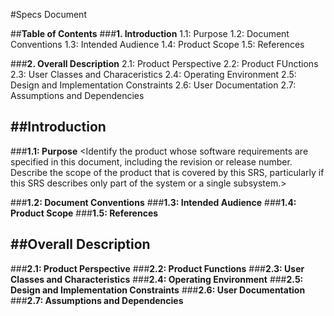 #Specs Document

##**Table of Contents**
###**1. Introduction**
1.1: Purpose
1.2: Document Conventions
1.3: Intended Audience
1.4: Product Scope
1.5: References

###**2. Overall Description**
2.1: Product Perspective
2.2: Product FUnctions
2.3: User Classes and Characeristics
2.4: Operating Environment
2.5: Design and Implementation Constraints
2.6: User Documentation
2.7: Assumptions and Dependencies


##**Introduction**
---
###**1.1: Purpose**
<Identify the product whose software requirements are specified in this document, including the revision or release number. Describe the scope of the product that is covered by this SRS, particularly if this SRS describes only part of the system or a single subsystem.>

###**1.2: Document Conventions**
###**1.3: Intended Audience**
###**1.4: Product Scope**
###**1.5: References**

##**Overall Description**
---
###**2.1: Product Perspective**
###**2.2: Product Functions**
###**2.3: User Classes and Characteristics**
###**2.4: Operating Environment**
###**2.5: Design and Implementation Constraints**
###**2.6: User Documentation**
###**2.7: Assumptions and Dependencies**


